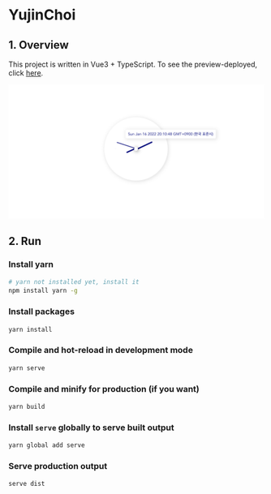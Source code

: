 # YujinChoi

## 1. Overview

This project is written in Vue3 + TypeScript. To see the preview-deployed, click [here](https://yujinchoi-bs6s02068-estellechoi.vercel.app/).

![미리보기](./docs/img/clock-overview.png)

## 2. Run

### Install yarn

```zsh
# yarn not installed yet, install it
npm install yarn -g
```

### Install packages

```zsh
yarn install
```

### Compile and hot-reload in development mode

```zsh
yarn serve
```

### Compile and minify for production (if you want)

```zsh
yarn build
```

### Install `serve` globally to serve built output

```zsh
yarn global add serve
```

### Serve production output

```zsh
serve dist
```
